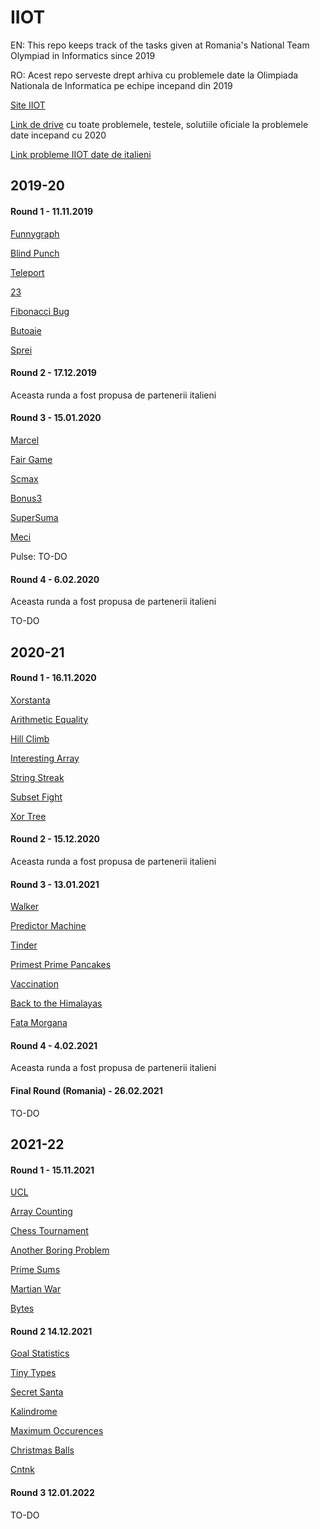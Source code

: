 # IIOT

EN: This repo keeps track of the tasks given at Romania's National Team Olympiad in Informatics since 2019

RO: Acest repo serveste drept arhiva cu problemele date la Olimpiada Nationala de Informatica pe echipe incepand din 2019

[Site IIOT](http://cni.nt.edu.ro/ioit/)

[Link de drive](https://drive.google.com/drive/folders/138n-GozNv95oDHVLAX9qHPqrgfDqwooc) cu toate problemele, testele, solutiile oficiale la problemele date incepand cu 2020

[Link probleme IIOT date de italieni](https://training.olinfo.it/#/tasks/1?tag=ois)

## 2019-20

#### Round 1 - 11.11.2019

[Funnygraph](https://www.infoarena.ro/problema/funnygraph)

[Blind Punch](https://www.infoarena.ro/problema/blindpunch)

[Teleport](https://www.infoarena.ro/problema/teleport)

[23](https://www.infoarena.ro/problema/23)

[Fibonacci Bug](https://www.infoarena.ro/problema/fibonaccibug)

[Butoaie](https://www.infoarena.ro/problema/butoaie)

[Sprei](https://www.infoarena.ro/problema/sprei)

#### Round 2 - 17.12.2019

Aceasta runda a fost propusa de partenerii italieni 

#### Round 3 - 15.01.2020

[Marcel](https://www.infoarena.ro/problema/marcel)

[Fair Game](https://www.infoarena.ro/problema/fairgame)

[Scmax](https://www.infoarena.ro/problema/scmax2)

[Bonus3](https://www.infoarena.ro/problema/bonus3)

[SuperSuma](https://www.infoarena.ro/problema/supersuma)

[Meci](https://www.infoarena.ro/problema/meci)

Pulse: TO-DO

#### Round 4 - 6.02.2020

Aceasta runda a fost propusa de partenerii italieni 

TO-DO
 
## 2020-21

#### Round 1 - 16.11.2020

[Xorstanta](https://www.pbinfo.ro/probleme/3641/xorstanta)

[Arithmetic Equality](https://www.pbinfo.ro/probleme/3635/arithmetic-equality)

[Hill Climb](https://www.pbinfo.ro/probleme/3636/hill-climb)

[Interesting Array](https://www.pbinfo.ro/probleme/3637/interesting-array)

[String Streak](https://www.pbinfo.ro/probleme/3638/string-streak)

[Subset Fight](https://www.pbinfo.ro/probleme/3639/subset-fight)

[Xor Tree](https://www.pbinfo.ro/probleme/3640/xor-tree)

#### Round 2 - 15.12.2020

Aceasta runda a fost propusa de partenerii italieni 

#### Round 3 - 13.01.2021

[Walker](https://www.pbinfo.ro/probleme/3682/walker)

[Predictor Machine](https://www.pbinfo.ro/probleme/3683/predictor-machine)

[Tinder](https://www.pbinfo.ro/probleme/3684/tinder)

[Primest Prime Pancakes](https://www.pbinfo.ro/probleme/3685/primest-prime-pancakes)

[Vaccination](https://www.pbinfo.ro/probleme/3686/vaccination)

[Back to the Himalayas](https://www.pbinfo.ro/probleme/3687/back-to-the-himalayas)

[Fata Morgana](https://www.pbinfo.ro/probleme/3688/fata-morgana)

#### Round 4 - 4.02.2021

Aceasta runda a fost propusa de partenerii italieni 

#### Final Round (Romania) - 26.02.2021

TO-DO

## 2021-22

#### Round 1 - 15.11.2021

[UCL](https://www.infoarena.ro/problema/ucl)

[Array Counting](https://www.infoarena.ro/problema/arraycounting)

[Chess Tournament](https://www.infoarena.ro/problema/chess)

[Another Boring Problem](https://www.infoarena.ro/problema/abp)

[Prime Sums](https://www.infoarena.ro/problema/primesums)

[Martian War](https://www.infoarena.ro/problema/martian-war)

[Bytes](https://www.infoarena.ro/problema/bytes)

#### Round 2 14.12.2021

[Goal Statistics](https://www.infoarena.ro/problema/expectedgoals)

[Tiny Types](https://www.infoarena.ro/problema/tinytypes)

[Secret Santa](https://www.infoarena.ro/problema/secretsanta)

[Kalindrome](https://www.infoarena.ro/problema/kalindrome)

[Maximum Occurences](https://www.infoarena.ro/problema/occurences)

[Christmas Balls](https://www.infoarena.ro/problema/christmas-balls)

[Cntnk](https://www.infoarena.ro/problema/cntnk)

#### Round 3 12.01.2022

TO-DO
